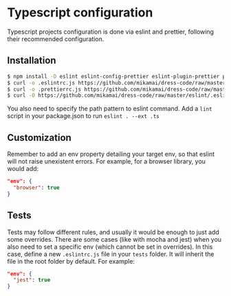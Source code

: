 # Typescript configuration

Typescript projects configuration is done via eslint and prettier, following their recommended configuration.

## Installation

```bash
$ npm install -D eslint eslint-config-prettier eslint-plugin-prettier prettier @typescript-eslint/eslint-plugin @typescript-eslint/parser
$ curl -o .eslintrc.js https://github.com/mikamai/dress-code/raw/master/typescript/.eslintrc.js
$ curl -o .prettierrc.js https://github.com/mikamai/dress-code/raw/master/typescript/.prettierrc.js
$ curl -O https://github.com/mikamai/dress-code/raw/master/eslint/.eslintignore
```

You also need to specify the path pattern to eslint command. Add a `lint` script in your package.json to run `eslint . --ext .ts`

## Customization

Remember to add an env property detailing your target env, so that eslint will not raise unexistent errors. For example, for a browser library, you would add:

```json
"env": {
  "browser": true
}
```

## Tests

Tests may follow different rules, and usually it would be enough to just add some overrides. There are some cases (like with mocha and jest) when you also need to set a specific env (which cannot be set in overrides). In this case, define a new `.eslintrc.js` file in your `tests` folder. It will inherit the file in the root folder by default. For example:

```json
"env": {
  "jest": true
}
```
